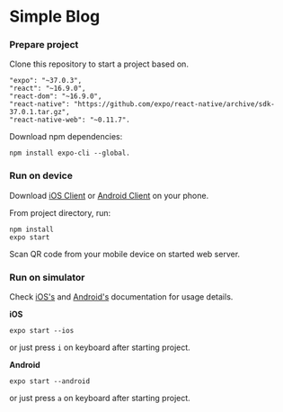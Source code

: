 # Simple Blog

### Prepare project

Clone this repository to start a project based on. 

    "expo": "~37.0.3",
    "react": "~16.9.0",
    "react-dom": "~16.9.0",
    "react-native": "https://github.com/expo/react-native/archive/sdk-37.0.1.tar.gz",
    "react-native-web": "~0.11.7".    
    
Download npm dependencies:

    npm install expo-cli --global.
     

### Run on device

Download [iOS Client](https://apps.apple.com/app/apple-store/id982107779) 
or [Android Client](https://play.google.com/store/apps/details?id=host.exp.exponent&referrer=www) on your phone.

From project directory, run:

    npm install
    expo start
    
Scan QR code from your mobile device on started web server.

### Run on simulator

Check [iOS's](https://docs.expo.io/workflow/ios-simulator/#step-1-install-xcode) 
and [Android's](https://docs.expo.io/workflow/android-studio-emulator/) documentation for usage details.

**iOS**

    expo start --ios
     
or just press ``i`` on keyboard after starting project.

**Android**

    expo start --android
    
or just press ``a`` on keyboard after starting project.
     


   
